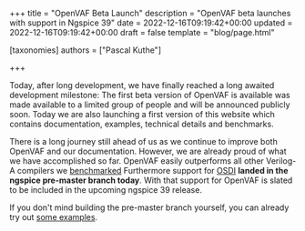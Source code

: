 +++
title = "OpenVAF Beta Launch"
description = "OpenVAF beta launches with support in Ngspice 39"
date = 2022-12-16T09:19:42+00:00
updated = 2022-12-16T09:19:42+00:00
draft = false
template = "blog/page.html"

[taxonomies]
authors = ["Pascal Kuthe"]

+++

Today, after long development, we have finally reached a long awaited development milestone:
The first beta version of OpenVAF is available was made available to a limited group of people and
will be announced publicly soon.
Today we are also launching a first version of this website which contains documentation,
examples, technical details and benchmarks.

There is a long journey still ahead of us as we continue to improve both OpenVAF and our documentation.
However, we are already proud of what we have accomplished so far.
OpenVAF easily outperforms all other Verilog-A compilers we [benchmarked](../../docs/details/performance)
Furthermore support for [OSDI](../../docs/details/osdi) **landed in the ngspice pre-master branch today**.
With that support for OpenVAF is slated to be included in the upcoming ngspice 39 release.

If you don't mind building the pre-master branch yourself,
you can already try out [some examples](../../docs/getting-started/examples).
